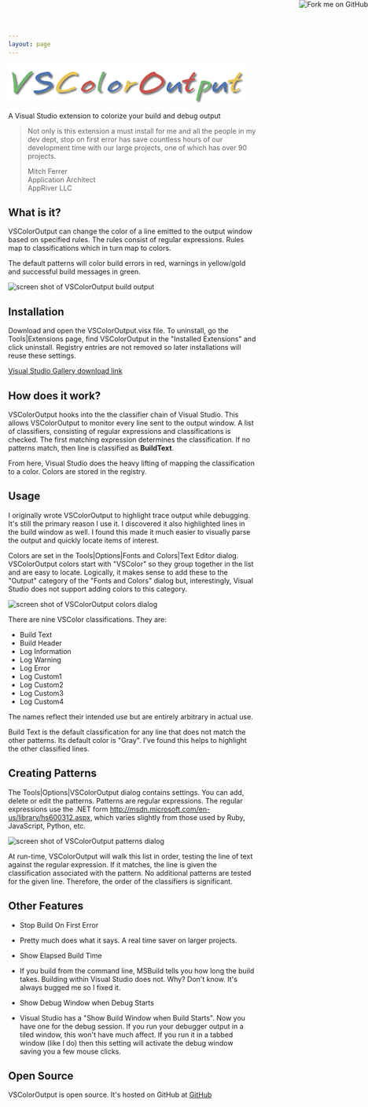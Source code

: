 ```yaml
---
layout: page
---
```

![noborder](/cdn/images/vscoloroutput/vscoloroutputlogo.png)

A Visual Studio extension to colorize your build and debug output

> Not only is this extension a must install for me and all the people in my dev
> dept, stop on first error has save countless hours of our development time
> with our large projects, one of which has over 90 projects.
>
> Mitch Ferrer  
> Application Architect  
> AppRiver LLC

What is it?
-----------

VSColorOutput can change the color of a line emitted to the output window based
on specified rules. The rules consist of regular expressions. Rules map to
classifications which in turn map to colors.

The default patterns will color build errors in red, warnings in yellow/gold and
successful build messages in green.

![screen shot of VSColorOutput build
output](/cdn/images/vscoloroutput/vscoloroutput.png)

Installation
------------

Download and open the VSColorOutput.visx file. To uninstall, go the
Tools|Extensions page, find VSColorOutput in the "Installed Extensions" and
click uninstall. Registry entries are not removed so later installations will
reuse these settings.

[Visual Studio Gallery download
link](https://visualstudiogallery.msdn.microsoft.com/f4d9c2b5-d6d7-4543-a7a5-2d7ebabc2496)

How does it work?
-----------------

VSColorOutput hooks into the the classifier chain of Visual Studio. This allows
VSColorOutput to monitor every line sent to the output window. A list of
classifiers, consisting of regular expressions and classifications is checked.
The first matching expression determines the classification. If no patterns
match, then line is classified as **BuildText**.

From here, Visual Studio does the heavy lifting of mapping the classification to
a color. Colors are stored in the registry.

Usage
-----

I originally wrote VSColorOutput to highlight trace output while debugging. It's
still the primary reason I use it. I discovered it also highlighted lines in the
build window as well. I found this made it much easier to visually parse the
output and quickly locate items of interest.

Colors are set in the Tools|Options|Fonts and Colors|Text Editor dialog.
VSColorOutput colors start with "VSColor" so they group together in the list and
are easy to locate. Logically, it makes sense to add these to the "Output"
category of the "Fonts and Colors" dialog but, interestingly, Visual Studio does
not support adding colors to this category.

![screen shot of VSColorOutput colors
dialog](/cdn/images/vscoloroutput/vscoloroutputcolors.png)

There are nine VSColor classifications. They are:

-   Build Text
-   Build Header
-   Log Information
-   Log Warning
-   Log Error
-   Log Custom1
-   Log Custom2
-   Log Custom3
-   Log Custom4

The names reflect their intended use but are entirely arbitrary in actual use.

Build Text is the default classification for any line that does not match the
other patterns. Its default color is "Gray". I've found this helps to highlight
the other classified lines.

Creating Patterns
-----------------

The Tools|Options|VSColorOutput dialog contains settings. You can add, delete or
edit the patterns. Patterns are regular expressions. The regular expressions use
the .NET form <http://msdn.microsoft.com/en-us/library/hs600312.aspx>, which
varies slightly from those used by Ruby, JavaScript, Python, etc.

![screen shot of VSColorOutput patterns
dialog](/cdn/images/vscoloroutput/vscoloroutputpatterns.png)

At run-time, VSColorOutput will walk this list in order, testing the line of
text against the regular expression. If it matches, the line is given the
classification associated with the pattern. No additional patterns are tested
for the given line. Therefore, the order of the classifiers is significant.

Other Features
--------------

-   Stop Build On First Error
-   Pretty much does what it says. A real time saver on larger projects.

-   Show Elapsed Build Time
-   If you build from the command line, MSBuild tells you how long the build
    takes. Building within Visual Studio does not. Why? Don't know. It's always
    bugged me so I fixed it.

-   Show Debug Window when Debug Starts
-   Visual Studio has a "Show Build Window when Build Starts". Now you have one
    for the debug session. If you run your debugger output in a tiled window,
    this won't have much affect. If you run it in a tabbed window (like I do)
    then this setting will activate the debug window saving you a few mouse
    clicks.

Open Source
-----------

VSColorOutput is open source. It's hosted on GitHub at
[GitHub](https://github.com/mike-ward/VSColorOutput)

<a href="https://github.com/mike-ward/VSColorOutput">

<img style="position: absolute; top: 0; right: 0; border: 0;" src="https://camo.githubusercontent.com/652c5b9acfaddf3a9c326fa6bde407b87f7be0f4/68747470733a2f2f73332e616d617a6f6e6177732e636f6d2f6769746875622f726962626f6e732f666f726b6d655f72696768745f6f72616e67655f6666373630302e706e67" alt="Fork me on GitHub" data-canonical-src="https://s3.amazonaws.com/github/ribbons/forkme_right_orange_ff7600.png"></a>

